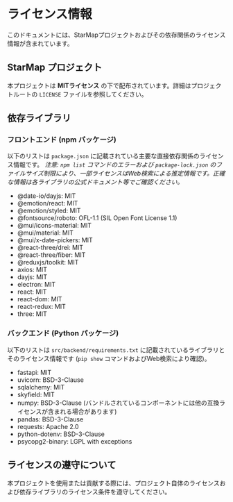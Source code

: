 # ライセンス情報

このドキュメントには、StarMapプロジェクトおよびその依存関係のライセンス情報が含まれています。

## StarMap プロジェクト

本プロジェクトは **MITライセンス** の下で配布されています。詳細はプロジェクトルートの `LICENSE` ファイルを参照してください。

## 依存ライブラリ

### フロントエンド (npm パッケージ)

以下のリストは `package.json` に記載されている主要な直接依存関係のライセンス情報です。
_注意: `npm list` コマンドのエラーおよび `package-lock.json` のファイルサイズ制限により、一部ライセンスはWeb検索による推定情報です。正確な情報は各ライブラリの公式ドキュメント等でご確認ください。_

- @date-io/dayjs: MIT
- @emotion/react: MIT
- @emotion/styled: MIT
- @fontsource/roboto: OFL-1.1 (SIL Open Font License 1.1)
- @mui/icons-material: MIT
- @mui/material: MIT
- @mui/x-date-pickers: MIT
- @react-three/drei: MIT
- @react-three/fiber: MIT
- @reduxjs/toolkit: MIT
- axios: MIT
- dayjs: MIT
- electron: MIT
- react: MIT
- react-dom: MIT
- react-redux: MIT
- three: MIT

### バックエンド (Python パッケージ)

以下のリストは `src/backend/requirements.txt` に記載されているライブラリとそのライセンス情報です (`pip show` コマンドおよびWeb検索により確認)。

- fastapi: MIT
- uvicorn: BSD-3-Clause
- sqlalchemy: MIT
- skyfield: MIT
- numpy: BSD-3-Clause (バンドルされているコンポーネントには他の互換ライセンスが含まれる場合があります)
- pandas: BSD-3-Clause
- requests: Apache 2.0
- python-dotenv: BSD-3-Clause
- psycopg2-binary: LGPL with exceptions

## ライセンスの遵守について

本プロジェクトを使用または貢献する際には、プロジェクト自体のライセンスおよび依存ライブラリのライセンス条件を遵守してください。
